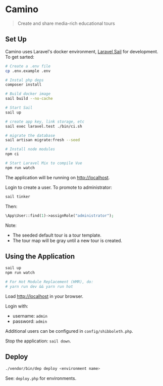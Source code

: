 # Camino

> Create and share media-rich educational tours

## Set Up

Camino uses Laravel's docker environment, [Laravel Sail](https://laravel.com/docs/8.x/sail) for development. To get sarted:

```sh
# Create a .env file
cp .env.example .env

# Instal php deps
composer install

# Build docker image
sail build --no-cache

# Start Sail
sail up

# create app key, link storage, etc
sail exec laravel.test ./bin/ci.sh

# migrate the database
sail artisan migrate:fresh --seed

# Install node modules
npm ci

# Start Laravel Mix to compile Vue
npm run watch

```

The application will be running on <http://localhost>.

Login to create a user. To promote to administrator:

```sh
sail tinker
```

Then:

```php
\App\User::find(1)->assignRole("administrator");
```

Note:

- The seeded default tour is a tour template.
- The tour map will be gray until a new tour is created.

## Using the Application

```sh
sail up
npm run watch

# For Hot Module Replacement (HMR), do:
# yarn run dev && yarn run hot
```

Load <http://localhost> in your browser.

Login with:

- username: `admin`
- password: `admin`

Additional users can be configured in `config/shibboleth.php`.

Stop the application: `sail down`.

## Deploy

```sh
./vendor/bin/dep deploy <environment name>
```

See: `deploy.php` for environments.
